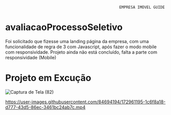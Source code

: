                                                       EMPRESA IMÓVEL GUIDE
# avaliacaoProcessoSeletivo
Foi solicitado que fizesse uma landing página da empresa, com uma funcionalidade de regra de 3 com Javascript, após fazer o modo mobile com responsividade. 
Projeto ainda não está concluído, falta a parte com responsividade (Mobile)
# Projeto em Excução
![Captura de Tela (82)](https://user-images.githubusercontent.com/84694194/172961177-412a02f8-976c-4c06-a6ad-44b751292dfb.png)

https://user-images.githubusercontent.com/84694194/172961195-1c6f8a18-d777-43d5-86ec-3461bc24ab7c.mp4
